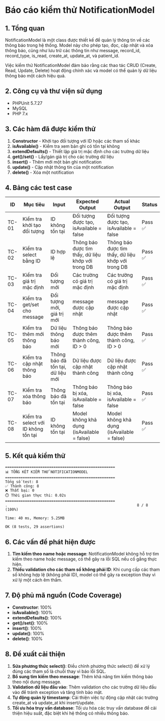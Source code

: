 # Báo cáo kiểm thử NotificationModel

## 1. Tổng quan

NotificationModel là một class được thiết kế để quản lý thông tin về các thông báo trong hệ thống. Model này cho phép tạo, đọc, cập nhật và xóa thông báo, cũng như lưu trữ các thông tin như message, record_id, record_type, is_read, create_at, update_at, và patient_id.

Việc kiểm thử NotificationModel đảm bảo rằng các thao tác CRUD (Create, Read, Update, Delete) hoạt động chính xác và model có thể quản lý dữ liệu thông báo một cách hiệu quả.

## 2. Công cụ và thư viện sử dụng

- PHPUnit 5.7.27
- MySQL
- PHP 7.x

## 3. Các hàm đã được kiểm thử

1. **Constructor** - Khởi tạo đối tượng với ID hoặc các tham số khác
2. **isAvailable()** - Kiểm tra xem bản ghi có tồn tại không
3. **extendDefaults()** - Thiết lập giá trị mặc định cho các trường dữ liệu
4. **get()/set()** - Lấy/gán giá trị cho các trường dữ liệu
5. **insert()** - Thêm mới một bản ghi notification
6. **update()** - Cập nhật thông tin của một notification
7. **delete()** - Xóa một notification

## 4. Bảng các test case

| ID | Mục tiêu | Input | Expected Output | Actual Output | Status |
|----|----------|-------|----------------|--------------|--------|
| TC-01 | Kiểm tra khởi tạo đối tượng | ID không tồn tại | Đối tượng được tạo, isAvailable = false | Đối tượng được tạo, isAvailable = false | Pass ✅ |
| TC-02 | Kiểm tra select bằng ID | ID hợp lệ | Thông báo được tìm thấy, dữ liệu khớp với trong DB | Thông báo được tìm thấy, dữ liệu khớp với trong DB | Pass ✅ |
| TC-03 | Kiểm tra giá trị mặc định | Đối tượng mới | Các trường có giá trị mặc định | Các trường có giá trị mặc định | Pass ✅ |
| TC-04 | Kiểm tra get/set cho message | Đối tượng mới, giá trị mới | message được cập nhật | message được cập nhật | Pass ✅ |
| TC-05 | Kiểm tra thêm mới thông báo | Dữ liệu thông báo mới | Thông báo được thêm thành công, ID > 0 | Thông báo được thêm thành công, ID > 0 | Pass ✅ |
| TC-06 | Kiểm tra cập nhật thông báo | Thông báo đã tồn tại, dữ liệu mới | Dữ liệu được cập nhật thành công | Dữ liệu được cập nhật thành công | Pass ✅ |
| TC-07 | Kiểm tra xóa thông báo | Thông báo đã tồn tại | Thông báo bị xóa, isAvailable = false | Thông báo bị xóa, isAvailable = false | Pass ✅ |
| TC-08 | Kiểm tra select với ID không tồn tại | ID không tồn tại | Model không khả dụng (isAvailable = false) | Model không khả dụng (isAvailable = false) | Pass ✅ |

## 5. Kết quả kiểm thử

```
==================================================
📊 TỔNG KẾT KIỂM THỬ NOTIFICATIONMODEL
==================================================
Tổng số test: 8
✅ Thành công: 8
❌ Thất bại: 0
⏱️ Thời gian thực thi: 0.02s
==================================================
.                                                           8 / 8 (100%)

Time: 40 ms, Memory: 5.25MB

OK (8 tests, 29 assertions)
```

## 6. Các vấn đề phát hiện được

1. **Tìm kiếm theo name hoặc message**: NotificationModel không hỗ trợ tìm kiếm theo name hoặc message, có thể gây ra lỗi SQL nếu cố gắng thực hiện.
2. **Thiếu validation cho các tham số không phải ID**: Khi cung cấp các tham số không hợp lệ (không phải ID), model có thể gây ra exception thay vì xử lý một cách êm thấm.

## 7. Độ phủ mã nguồn (Code Coverage)

- **Constructor**: 100%
- **isAvailable()**: 100%
- **extendDefaults()**: 100%
- **get()/set()**: 100%
- **insert()**: 100%
- **update()**: 100%
- **delete()**: 100%

## 8. Đề xuất cải thiện

1. **Sửa phương thức select()**: Điều chỉnh phương thức select() để xử lý đúng các tham số là chuỗi thay vì báo lỗi SQL.
2. **Bổ sung tìm kiếm theo message**: Thêm khả năng tìm kiếm thông báo theo nội dung message.
3. **Validation dữ liệu đầu vào**: Thêm validation cho các trường dữ liệu đầu vào để tránh exception và tăng tính bảo mật.
4. **Tự động quản lý timestamp**: Cải thiện việc tự động cập nhật các trường create_at và update_at khi insert/update.
5. **Tối ưu hóa truy vấn database**: Tối ưu hóa các truy vấn database để cải thiện hiệu suất, đặc biệt khi hệ thống có nhiều thông báo. 
